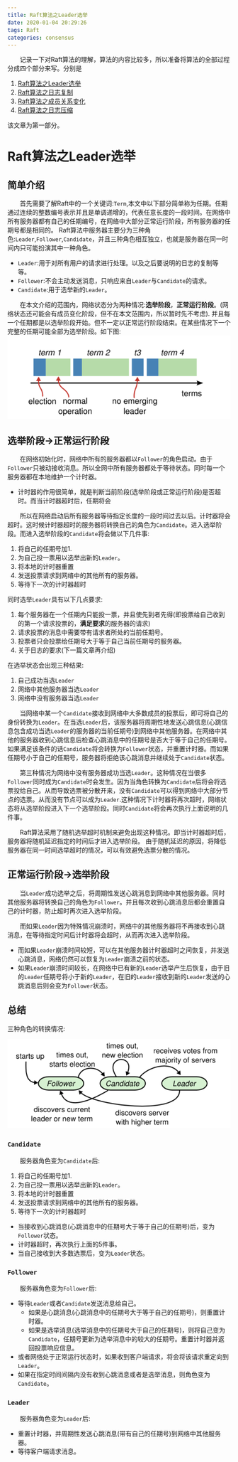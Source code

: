 ```yaml
---
title: Raft算法之Leader选举
date: 2020-01-04 20:29:26
tags: Raft
categories: consensus
---
```

&emsp;&emsp;记录一下对Raft算法的理解，算法的内容比较多，所以准备将算法的全部过程分成四个部分来写。分别是

1. [Raft算法之Leader选举]()
2. [Raft算法之日志复制]()
3. [Raft算法之成员关系变化]()
4. [Raft算法之日志压缩]()

该文章为第一部分。

# Raft算法之Leader选举
## 简单介绍
&emsp;&emsp;首先需要了解Raft中的一个关键词:`Term`,本文中以下部分简单称为任期。任期通过连续的整数编号表示并且是单调递增的，代表任意长度的一段时间。在网络中所有服务器都有自己的任期编号，在网络中大部分正常运行阶段，所有服务器的任期号都是相同的。
Raft算法中服务器主要分为三种角色:`Leader`,`Follower`,`Candidate`，并且三种角色相互独立，也就是服务器在同一时间内只可能扮演其中一种角色。

* `Leader`:用于对所有用户的请求进行处理。以及之后要说明的日志的复制等等。
* `Follower`:不会主动发送消息，只响应来自`Leader`与`Candidate`的请求。
* `Candidate`:用于选举新的`Leader`。

&emsp;&emsp;在本文介绍的范围内，网络状态分为两种情况:**选举阶段**，**正常运行阶段**。(网络状态还可能会有成员变化阶段，但不在本文范围内，所以暂时先不考虑).
并且每一个任期都是以选举阶段开始。但不一定以正常运行阶段结束。在某些情况下一个完整的任期可能全部为选举阶段。如下图:
![任期更新](/img/blog/raft/5.png)

## 选举阶段->正常运行阶段
&emsp;&emsp;在网络初始化时，网络中所有的服务器都以`Follower`的角色启动。由于`Follower`只被动接收消息。所以全网中所有服务器都处于等待状态。同时每一个服务器都在本地维护一个计时器。

* 计时器的作用很简单，就是判断当前阶段(选举阶段或正常运行阶段)是否超时。而当计时器超时后，任期将会


&emsp;&emsp;所以在网络启动后所有服务器等待指定长度的一段时间过去以后。计时器将会超时。这时候计时器超时的服务器将转换自己的角色为`Candidate`。进入选举阶段。而进入选举阶段的`Candidate`将会做以下几件事:

1. 将自己的任期号加1.
2. 为自己投一票用以选举出新的`Leader`。
3. 将本地的计时器重置
4. 发送投票请求到网络中的其他所有的服务器。
5. 等待下一次的计时器超时

同时选举`Leader`具有以下几点要求:

1. 每个服务器在一个任期内只能投一票，并且使先到者先得(即投票给自己收到的第一个请求投票的，**满足要求**的服务器的请求)
2. 请求投票的消息中需要带有请求者所处的当前任期号。
3. 投票者只会投票给任期号大于等于自己当前任期号的服务器。
4. 关于日志的要求(下一篇文章再介绍)

在选举状态会出现三种结果:

1. 自己成功当选`Leader`
2. 网络中其他服务器当选`Leader`
3. 网络中没有服务器当选`Leader`

&emsp;&emsp;当网络中某一个`Candidate`接收到网络中大多数成员的投票后，即可将自己的身份转换为`Leader`。在当选`Leader`后，该服务器将周期性地发送心跳信息(心跳信息包含成功当选`Leader`的服务器的当前任期号)到网络中其他服务器。在网络中其他的服务器收到心跳信息后检查心跳消息中的任期号是否大于等于自己的任期号。如果满足该条件的话`Candidate`将会转换为`Follower`状态，并重置计时器。而如果任期号小于自己的任期号，服务器将拒绝该心跳消息并继续处于`Candidate`状态。

&emsp;&emsp;第三种情况为网络中没有服务器成功当选`Leader`。这种情况在当很多`Follower`同时成为`Candidate`时会发生。因为当角色转换为`Candidate`后将会将选票投给自己。从而导致选票被分散开来，没有`Candidate`可以得到网络中大部分节点的选票。从而没有节点可以成为`Leader`.这种情况下计时器将再次超时，网络状态将从选举阶段进入下一个选举阶段。同时`Candidate`将会再次执行上面说明的几件事。

&emsp;&emsp;Raft算法采用了随机选举超时机制来避免出现这种情况。即当计时器超时后，服务器将随机延迟指定的时间后才进入选举阶段。
由于随机延迟的原因，将降低服务器在同一时间选举超时的情况，可以有效避免选票分散的情况。

## 正常运行阶段->选举阶段

&emsp;&emsp;当`Leader`成功选举之后，将周期性发送心跳消息到网络中其他服务器。同时其他服务器将转换自己的角色为`Follower`。并且每次收到心跳消息后都会重置自己的计时器，防止超时再次进入选举阶段。

&emsp;&emsp;而如果`Leader`因为特殊情况崩溃时，网络中的其他服务器将不再接收到心跳消息，在等待指定时间后计时器将会超时，从而再次进入选举阶段。

* 而如果`Leader`崩溃时间较短，可以在其他服务器计时器超时之间恢复，并发送心跳消息，网络仍然可以恢复为`Leader`崩溃之前的状态。
* 如果`Leader`崩溃时间较长，在网络中已有新的`Leader`选举产生后恢复，由于旧的`Leader`任期号将小于新的`Leader`，在旧的`Leader`接收到新的`Leader`发送的心跳消息后则会变为`Follower`状态。

## 总结

三种角色的转换情况:

![角色变化](/img/blog/raft/4.png)
### `Candidate`
&emsp;&emsp;服务器角色变为`Candidate`后:
1. 将自己的任期号加1.
2. 为自己投一票用以选举出新的`Leader`。
3. 将本地的计时器重置
4. 发送投票请求到网络中的其他所有的服务器。
5. 等待下一次的计时器超时

* 当接收到心跳消息(心跳消息中的任期号大于等于自己的任期号)后，变为`Follower`状态。
* 计时器超时，再次执行上面的5件事。
* 当自己接收到大多数选票后，变为`Leader`状态。

### `Follower`
&emsp;&emsp;服务器角色变为`Follower`后:

* 等待`Leader`或者`Candidate`发送消息给自己。
    * 如果是心跳消息(心跳消息中的任期号大于等于自己的任期号)，则重置计时器。
    * 如果是选举消息(选举消息中的任期号大于自己的任期号)，则将自己变为`Candidate`，任期号更新为选举消息中的较大的任期号。重置计时器并返回投票响应信息。
* 或者网络处于正常运行状态时，如果收到客户端请求，将会将该请求重定向到`Leader`。
* 如果在指定时间间隔内没有收到心跳消息或者是选举消息，则角色变为`Candidate`。


### `Leader`

&emsp;&emsp;服务器角色变为`Leader`后:

* 重置计时器，并周期性发送心跳消息(带有自己的任期号)到网络中其他服务器。
* 等待客户端请求消息。